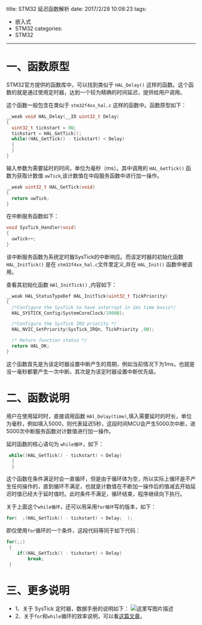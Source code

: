 title: STM32 延迟函数解析
date: 2017/2/28 10:08:23
tags:
- 嵌入式
- STM32
categories:
- STM32
---

# 一、函数原型

STM32官方提供的函数库中，可以找到类似于 `HAL_Delay()` 这样的函数。这个函数的就是通过使用定时器，达到一个较为精确的时间延迟，提供给用户调用。

这个函数一般包含在类似于 `stm32f4xx_hal.c` 这样的函数中。函数原型如下：

```c
__weak void HAL_Delay(__IO uint32_t Delay)
{
  uint32_t tickstart = 0U;
  tickstart = HAL_GetTick();
  while((HAL_GetTick() - tickstart) < Delay)
  {
  }
}
```

<!-- more -->

输入参数为需要延时的时间，单位为毫秒（ms）。其中调用的 `HAL_GetTick()` 函数为获取计数值 `uwTick`,该计数值在中段服务函数中进行加一操作。

```c
__weak uint32_t HAL_GetTick(void)
{
  return uwTick;
}
```

在中断服务函数如下：

```c
void SysTick_Handler(void)
{
  uwTick++;
}
```

该中断服务函数为系统定时器SysTick的中断响应。而该定时器的初始化函数 `HAL_InitTick()` 是在 `stm32f4xx_hal.c`文件里定义,并在 `HAL_Init()` 函数中被调用。

查看其初始化函数  `HAl_InitTick()` ,内容如下：

```c
__weak HAL_StatusTypeDef HAL_InitTick(uint32_t TickPriority)
{
  /*Configure the SysTick to have interrupt in 1ms time basis*/
  HAL_SYSTICK_Config(SystemCoreClock/1000U);

  /*Configure the SysTick IRQ priority */
  HAL_NVIC_SetPriority(SysTick_IRQn, TickPriority ,0U);

  /* Return function status */
  return HAL_OK;
}
```

这个函数首先是为该定时器设置中断产生的周期，例如当前情况下为1ms，也就是没一毫秒都要产生一次中断。其次是为该定时器设置中断优先级。

# 二、函数说明

用户在使用延时时，直接调用函数 `HAl_Delay(time)`,填入需要延时的时长，单位为毫秒，例如填入5000，则代表延迟5秒，这段时间MCU会产生5000次中断，进5000次中断服务函数对计数值进行加一操作。

延时函数的核心语句为 `while循环`，如下：

```c
 while((HAL_GetTick() - tickstart) < Delay)
  {
  }
```

这个函数在条件满足时会一直循环，但是由于循环体为空，所以实际上循环是不产生任何操作的，直到循环不满足，也就是计数值在不断加一操作后的值减去开始延迟时值已经大于延时值时。此时条件不满足，循环结束，程序继续向下执行。

关于上面这个`while循环`，还可以用采用`for循环`写的版本，如下：

```c
for(  ;(HAL_GetTick() - tickstart) < Delay;  );
```

即仅使用`for`循环的一个条件，这段代码等同于如下代码：

```c
for(;;)
 {
 	if((HAL_GetTick() - tickstart) > Delay)
 		break;
 }
```

# 三、更多说明

- 1、关于 SysTick 定时器，数据手册的说明如下：
![这里写图片描述](http://p7tst3obo.bkt.clouddn.com/20170228152910421?imageView2/0/interlace/1/q/100|watermark/2/text/Y3lhbmcudGVjaA==/font/Y29uc29sYXM=/fontsize/720/fill/I0Q0RUVGMQ==/dissolve/69/gravity/SouthEast/dx/10/dy/10)
- 2、关于`for`和`while`循环的效率说明，可以看[这篇文章](http://blog.csdn.net/coolbacon/article/details/7469044)。
